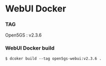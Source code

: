 # WebUI Docker

### TAG
Open5GS  : v2.3.6

### WebUI Docker build
```
$ dcoker build --tag open5gs-webui:v2.3.6 .
```
